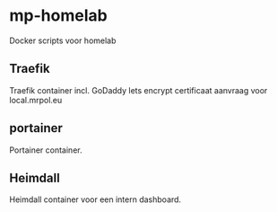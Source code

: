 # mp-homelab
Docker scripts voor homelab

## Traefik
Traefik container incl. GoDaddy lets encrypt certificaat aanvraag voor local.mrpol.eu

## portainer
Portainer container.

## Heimdall
Heimdall container voor een intern dashboard.
